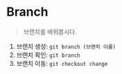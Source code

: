 # Branch
> 브랜치를 배워봅시다.

1. 브랜치 생성:  `git branch (브랜치 이름)`
2. 브랜치 확인:  `git branch` 
2. 브랜치 이동:  `git checkout change` 
